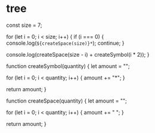 # tree
const size = 7;

for (let i = 0; i < size; i++) {
  if (i === 0) {
    console.log(`${createSpace(size)}*`);
    continue;
  }

  console.log(createSpace(size - i) + createSymbol(i * 2));
}

function createSymbol(quantity) {
  let amount = "";

  for (let i = 0; i < quantity; i++) {
    amount += "*";
  }

  return amount;
}

function createSpace(quantity) {
  let amount = "";

  for (let i = 0; i < quantity; i++) {
    amount += " ";
  }

  return amount;
}
